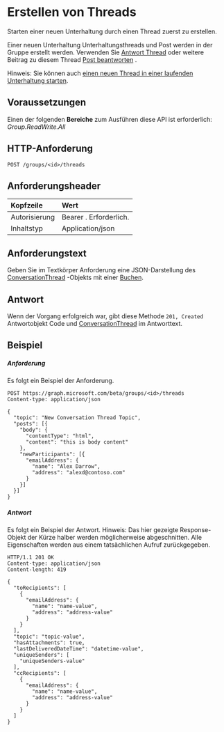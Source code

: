 # <a name="create-thread"></a>Erstellen von Threads

Starten einer neuen Unterhaltung durch einen Thread zuerst zu erstellen. 

Einer neuen Unterhaltung Unterhaltungsthreads und Post werden in der Gruppe erstellt werden. Verwenden Sie [Antwort Thread](conversationthread_reply.md) oder weitere Beitrag zu diesem Thread [Post beantworten](post_reply.md) .

Hinweis: Sie können auch [einen neuen Thread in einer laufenden Unterhaltung starten](conversation_post_threads.md). 

## <a name="prerequisites"></a>Voraussetzungen
Einen der folgenden **Bereiche** zum Ausführen diese API ist erforderlich: *Group.ReadWrite.All*
## <a name="http-request"></a>HTTP-Anforderung
<!-- { "blockType": "ignored" } -->
```http
POST /groups/<id>/threads
```
## <a name="request-headers"></a>Anforderungsheader
| Kopfzeile       | Wert |
|:---------------|:--------|
| Autorisierung  | Bearer <token>. Erforderlich.  |
| Inhaltstyp  | Application/json  |

## <a name="request-body"></a>Anforderungstext
Geben Sie im Textkörper Anforderung eine JSON-Darstellung des [ConversationThread](../resources/conversationthread.md) -Objekts mit einer [Buchen](../resources/post.md).


## <a name="response"></a>Antwort
Wenn der Vorgang erfolgreich war, gibt diese Methode `201, Created` Antwortobjekt Code und [ConversationThread](../resources/conversationthread.md) im Antworttext.

## <a name="example"></a>Beispiel
##### <a name="request"></a>Anforderung
Es folgt ein Beispiel der Anforderung.
<!-- {
  "blockType": "request",
  "name": "create_conversationthread_from_group"
}-->
```http
POST https://graph.microsoft.com/beta/groups/<id>/threads
Content-type: application/json

{
  "topic": "New Conversation Thread Topic",
  "posts": [{
    "body": {
      "contentType": "html",
      "content": "this is body content"
    },
    "newParticipants": [{
      "emailAddress": {
        "name": "Alex Darrow",
        "address": "alexd@contoso.com"
      }
    }]
  }]
}
```
##### <a name="response"></a>Antwort
Es folgt ein Beispiel der Antwort. Hinweis: Das hier gezeigte Response-Objekt der Kürze halber werden möglicherweise abgeschnitten. Alle Eigenschaften werden aus einem tatsächlichen Aufruf zurückgegeben.
<!-- {
  "blockType": "response",
  "truncated": true,
  "@odata.type": "microsoft.graph.conversationThread"
} -->
```http
HTTP/1.1 201 OK
Content-type: application/json
Content-length: 419

{
  "toRecipients": [
    {
      "emailAddress": {
        "name": "name-value",
        "address": "address-value"
      }
    }
  ],
  "topic": "topic-value",
  "hasAttachments": true,
  "lastDeliveredDateTime": "datetime-value",
  "uniqueSenders": [
    "uniqueSenders-value"
  ],
  "ccRecipients": [
    {
      "emailAddress": {
        "name": "name-value",
        "address": "address-value"
      }
    }
  ]
}
```

<!-- uuid: 8fcb5dbc-d5aa-4681-8e31-b001d5168d79
2015-10-25 14:57:30 UTC -->
<!-- {
  "type": "#page.annotation",
  "description": "Create thread",
  "keywords": "",
  "section": "documentation",
  "tocPath": ""
}-->
